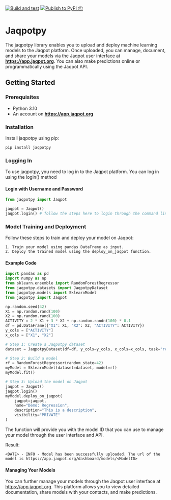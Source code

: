 [![Build and test](https://github.com/ntua-unit-of-control-and-informatics/jaqpotpy/actions/workflows/build.yml/badge.svg)](https://github.com/ntua-unit-of-control-and-informatics/jaqpotpy/actions/workflows/build.yml) [![Publish to PyPI 📦](https://github.com/ntua-unit-of-control-and-informatics/jaqpotpy/actions/workflows/pipy_release.yml/badge.svg)](https://github.com/ntua-unit-of-control-and-informatics/jaqpotpy/actions/workflows/pipy_release.yml)

# Jaqpotpy

The jaqpotpy library enables you to upload and deploy machine learning models to the Jaqpot platform. Once uploaded, you can manage, document, and share your models via the Jaqpot user interface at **https://app.jaqpot.org**. You can also make predictions online or programmatically using the Jaqpot API.

## Getting Started

### Prerequisites

- Python 3.10
- An account on **https://app.jaqpot.org**

### Installation

Install jaqpotpy using pip:

```bash
pip install jaqpotpy
```

### Logging In

To use jaqpotpy, you need to log in to the Jaqpot platform. You can log in using the login() method

#### Login with Username and Password

```python
from jaqpotpy import Jaqpot

jaqpot = Jaqpot()
jaqpot.login() # follow the steps here to login through the command line 
```

### Model Training and Deployment

Follow these steps to train and deploy your model on Jaqpot:

	1. Train your model using pandas DataFrame as input.
	2. Deploy the trained model using the deploy_on_jaqpot function.

#### Example Code

```python
import pandas as pd
import numpy as np
from sklearn.ensemble import RandomForestRegressor
from jaqpotpy.datasets import JaqpotpyDataset
from jaqpotpy.models import SklearnModel
from jaqpotpy import Jaqpot

np.random.seed(42)
X1 = np.random.rand(100)
X2 = np.random.rand(100)
ACTIVITY = 2 * X1 + 3 * X2 + np.random.randn(100) * 0.1
df = pd.DataFrame({"X1": X1, "X2": X2, "ACTIVITY": ACTIVITY})
y_cols = ["ACTIVITY"]
x_cols = ["X1", "X2"]

# Step 1: Create a Jaqpotpy dataset
dataset = JaqpotpyDataset(df=df, y_cols=y_cols, x_cols=x_cols, task="regression")

# Step 2: Build a model
rf = RandomForestRegressor(random_state=42)
myModel = SklearnModel(dataset=dataset, model=rf)
myModel.fit()

# Step 3: Upload the model on Jaqpot
jaqpot = Jaqpot()
jaqpot.login()
myModel.deploy_on_jaqpot(
    jaqpot=jaqpot,
    name="Demo: Regression",
    description="This is a description",
    visibility="PRIVATE"
)

```

The function will provide you with the model ID that you can use to manage your model through the user interface and API.

Result:
```text
<DATE> - INFO - Model has been successfully uploaded. The url of the model is https://app.jaqpot.org/dashboard/models/<ModelID>
```

#### Managing Your Models

You can further manage your models through the Jaqpot user interface at https://app.jaqpot.org. This platform allows you to view detailed documentation, share models with your contacts, and make predictions.
